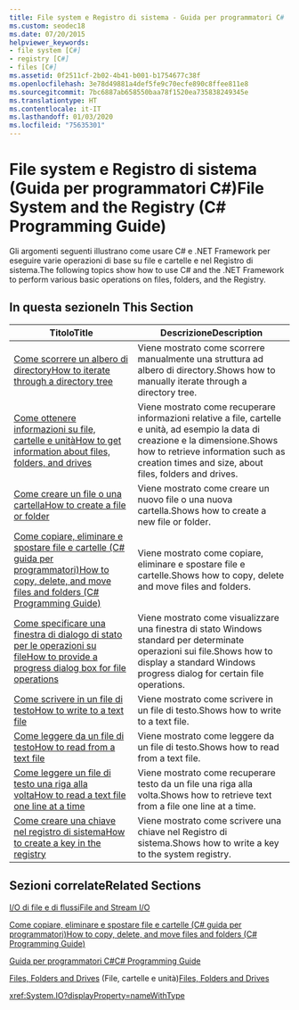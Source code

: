 ```yaml
---
title: File system e Registro di sistema - Guida per programmatori C#
ms.custom: seodec18
ms.date: 07/20/2015
helpviewer_keywords:
- file system [C#]
- registry [C#]
- files [C#]
ms.assetid: 0f2511cf-2b02-4b41-b001-b1754677c38f
ms.openlocfilehash: 3e78d49881a4def5fe9c70ecfe890c8ffee811e8
ms.sourcegitcommit: 7bc6887ab658550baa78f1520ea735838249345e
ms.translationtype: HT
ms.contentlocale: it-IT
ms.lasthandoff: 01/03/2020
ms.locfileid: "75635301"
---
```

# <a name="file-system-and-the-registry-c-programming-guide"></a><span data-ttu-id="a069a-102">File system e Registro di sistema (Guida per programmatori C#)</span><span class="sxs-lookup"><span data-stu-id="a069a-102">File System and the Registry (C# Programming Guide)</span></span>
<span data-ttu-id="a069a-103">Gli argomenti seguenti illustrano come usare C# e .NET Framework per eseguire varie operazioni di base su file e cartelle e nel Registro di sistema.</span><span class="sxs-lookup"><span data-stu-id="a069a-103">The following topics show how to use C# and the .NET Framework to perform various basic operations on files, folders, and the Registry.</span></span>  
  
## <a name="in-this-section"></a><span data-ttu-id="a069a-104">In questa sezione</span><span class="sxs-lookup"><span data-stu-id="a069a-104">In This Section</span></span>  
  
|<span data-ttu-id="a069a-105">**Titolo**</span><span class="sxs-lookup"><span data-stu-id="a069a-105">**Title**</span></span>|<span data-ttu-id="a069a-106">**Descrizione**</span><span class="sxs-lookup"><span data-stu-id="a069a-106">**Description**</span></span>|  
|---------------|---------------------|  
|[<span data-ttu-id="a069a-107">Come scorrere un albero di directory</span><span class="sxs-lookup"><span data-stu-id="a069a-107">How to iterate through a directory tree</span></span>](./how-to-iterate-through-a-directory-tree.md)|<span data-ttu-id="a069a-108">Viene mostrato come scorrere manualmente una struttura ad albero di directory.</span><span class="sxs-lookup"><span data-stu-id="a069a-108">Shows how to manually iterate through a directory tree.</span></span>|  
|[<span data-ttu-id="a069a-109">Come ottenere informazioni su file, cartelle e unità</span><span class="sxs-lookup"><span data-stu-id="a069a-109">How to get information about files, folders, and drives</span></span>](./how-to-get-information-about-files-folders-and-drives.md)|<span data-ttu-id="a069a-110">Viene mostrato come recuperare informazioni relative a file, cartelle e unità, ad esempio la data di creazione e la dimensione.</span><span class="sxs-lookup"><span data-stu-id="a069a-110">Shows how to retrieve information such as creation times and size, about files, folders and drives.</span></span>|  
|[<span data-ttu-id="a069a-111">Come creare un file o una cartella</span><span class="sxs-lookup"><span data-stu-id="a069a-111">How to create a file or folder</span></span>](./how-to-create-a-file-or-folder.md)|<span data-ttu-id="a069a-112">Viene mostrato come creare un nuovo file o una nuova cartella.</span><span class="sxs-lookup"><span data-stu-id="a069a-112">Shows how to create a new file or folder.</span></span>|  
|[<span data-ttu-id="a069a-113">Come copiare, eliminare e spostare file e cartelle (C# guida per programmatori)</span><span class="sxs-lookup"><span data-stu-id="a069a-113">How to copy, delete, and move files and folders (C# Programming Guide)</span></span>](./how-to-copy-delete-and-move-files-and-folders.md)|<span data-ttu-id="a069a-114">Viene mostrato come copiare, eliminare e spostare file e cartelle.</span><span class="sxs-lookup"><span data-stu-id="a069a-114">Shows how to copy, delete and move files and folders.</span></span>|  
|[<span data-ttu-id="a069a-115">Come specificare una finestra di dialogo di stato per le operazioni su file</span><span class="sxs-lookup"><span data-stu-id="a069a-115">How to provide a progress dialog box for file operations</span></span>](./how-to-provide-a-progress-dialog-box-for-file-operations.md)|<span data-ttu-id="a069a-116">Viene mostrato come visualizzare una finestra di stato Windows standard per determinate operazioni sui file.</span><span class="sxs-lookup"><span data-stu-id="a069a-116">Shows how to display a standard Windows progress dialog for certain file operations.</span></span>|  
|[<span data-ttu-id="a069a-117">Come scrivere in un file di testo</span><span class="sxs-lookup"><span data-stu-id="a069a-117">How to write to a text file</span></span>](./how-to-write-to-a-text-file.md)|<span data-ttu-id="a069a-118">Viene mostrato come scrivere in un file di testo.</span><span class="sxs-lookup"><span data-stu-id="a069a-118">Shows how to write to a text file.</span></span>|  
|[<span data-ttu-id="a069a-119">Come leggere da un file di testo</span><span class="sxs-lookup"><span data-stu-id="a069a-119">How to read from a text file</span></span>](./how-to-read-from-a-text-file.md)|<span data-ttu-id="a069a-120">Viene mostrato come leggere da un file di testo.</span><span class="sxs-lookup"><span data-stu-id="a069a-120">Shows how to read from a text file.</span></span>|  
|[<span data-ttu-id="a069a-121">Come leggere un file di testo una riga alla volta</span><span class="sxs-lookup"><span data-stu-id="a069a-121">How to read a text file one line at a time</span></span>](./how-to-read-a-text-file-one-line-at-a-time.md)|<span data-ttu-id="a069a-122">Viene mostrato come recuperare testo da un file una riga alla volta.</span><span class="sxs-lookup"><span data-stu-id="a069a-122">Shows how to retrieve text from a file one line at a time.</span></span>|  
|[<span data-ttu-id="a069a-123">Come creare una chiave nel registro di sistema</span><span class="sxs-lookup"><span data-stu-id="a069a-123">How to create a key in the registry</span></span>](./how-to-create-a-key-in-the-registry.md)|<span data-ttu-id="a069a-124">Viene mostrato come scrivere una chiave nel Registro di sistema.</span><span class="sxs-lookup"><span data-stu-id="a069a-124">Shows how to write a key to the system registry.</span></span>|  
  
## <a name="related-sections"></a><span data-ttu-id="a069a-125">Sezioni correlate</span><span class="sxs-lookup"><span data-stu-id="a069a-125">Related Sections</span></span>  
 [<span data-ttu-id="a069a-126">I/O di file e di flussi</span><span class="sxs-lookup"><span data-stu-id="a069a-126">File and Stream I/O</span></span>](../../../standard/io/index.md)  
  
 [<span data-ttu-id="a069a-127">Come copiare, eliminare e spostare file e cartelle (C# guida per programmatori)</span><span class="sxs-lookup"><span data-stu-id="a069a-127">How to copy, delete, and move files and folders (C# Programming Guide)</span></span>](./how-to-copy-delete-and-move-files-and-folders.md)
  
 [<span data-ttu-id="a069a-128">Guida per programmatori C#</span><span class="sxs-lookup"><span data-stu-id="a069a-128">C# Programming Guide</span></span>](../index.md)  
  
 <span data-ttu-id="a069a-129">[Files, Folders and Drives](./index.md) (File, cartelle e unità)</span><span class="sxs-lookup"><span data-stu-id="a069a-129">[Files, Folders and Drives](./index.md)</span></span>  
  
 <xref:System.IO?displayProperty=nameWithType>
